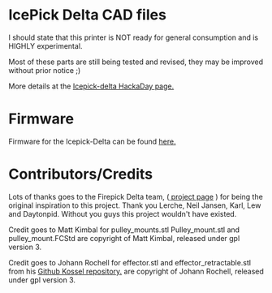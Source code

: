 IcePick Delta CAD files
=======================
I should state that this printer is NOT ready for general consumption and is HIGHLY experimental. 

Most of these parts are still being tested and revised, they may be improved without prior notice ;)

More details at the <a href="http://hackaday.io/project/1565">Icepick-delta HackaDay page.</a>


Firmware
========
Firmware for the Icepick-Delta can be found <a href="https://github.com/Laura3/Marlin/tree/Marlin_v1"> here.</a>


Contributors/Credits
============
Lots of thanks goes to the Firepick Delta team, (<a href=http://hackaday.io/project/963> project page</a> ) for being the original inspiration to this project. Thank you Lerche, Neil Jansen, Karl, Lew and Daytonpid. Without you guys this project wouldn't have existed.


Credit goes to Matt Kimbal for pulley_mounts.stl
Pulley_mount.stl and pulley_mount.FCStd are copyright of Matt Kimbal, released under gpl version 3.


Credit goes to Johann Rochell for effector.stl and effector_retractable.stl from his <a href="https://github.com/jcrocholl/kossel">Github Kossel repository.</a> are copyright of Johann Rochell, released under gpl version 3.


